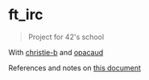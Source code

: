 # ft_irc
> Project for 42's school

With [christie-b](https://github.com/christie-b) and [opacaud](https://github.com/opacaud)

References and notes on [this document](https://docs.google.com/document/d/16xAoAmThZic3RlpyD9NeFntM09t04uHakvTRUlIBTe4/edit)
